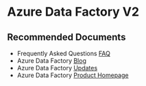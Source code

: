<properties
    pageTitle="AzComm Overview"
    description="Azure Data Factory: General Guidance"
    infoBubbleText=""
    authors="jaserano, v-miegge"
    ms.author="jaserano"
    diagnosticScenario=""
    selfHelpType="generic"
    supportTopicIds="32740733"
    resourceTags=""
    productPesIds="15613"
    cloudEnvironments="public, Fairfax, usnat, ussec"
    articleId="f21a313f-68b1-44fb-8f2f-888cdf6b771c"
	ownershipId="AzureData_DataFactory"
/>

# Azure Data Factory V2

## **Recommended Documents**

* Frequently Asked Questions [FAQ](https://docs.microsoft.com/azure/data-factory/frequently-asked-questions)<br>
* Azure Data Factory [Blog](https://azure.microsoft.com/blog/tag/azure-data-factory/)<br>
* Azure Data Factory [Updates](https://azure.microsoft.com/updates/?product=data-factory)<br>
* Azure Data Factory [Product Homepage](https://azure.microsoft.com/services/data-factory/)

